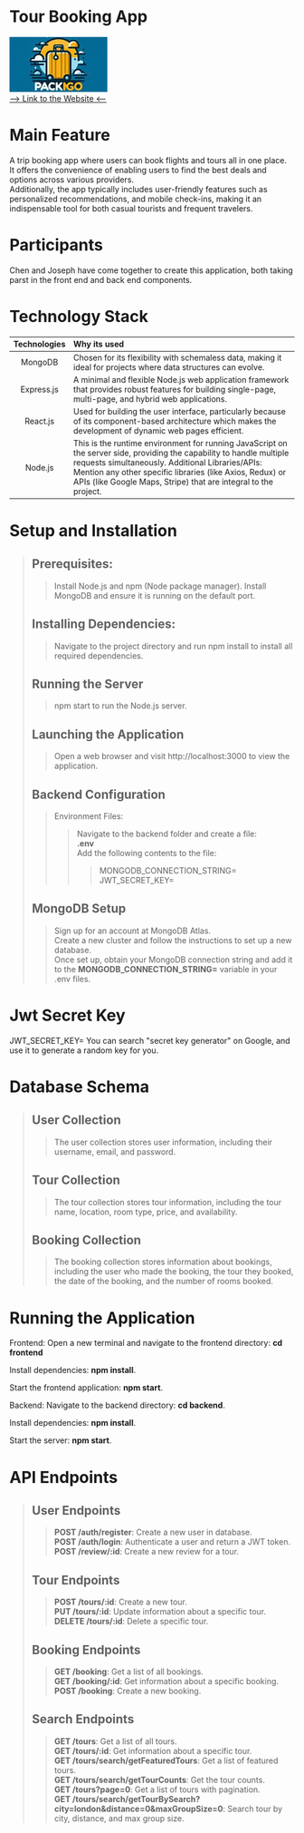 # Tour Booking App

![Javatpoint](/frontend/src/assets/images/logo.png "Logo")  
<a href="https://packandgotour.netlify.app" target="_top">--> Link to the Website <--</a>

# **Main Feature** 

A trip booking app where users can book flights and tours all in one place.  
It offers the convenience of enabling users to find the best deals and options across various providers.  
Additionally, the app typically includes user-friendly features such as personalized recommendations, and mobile check-ins, making it an indispensable tool for both casual tourists and frequent travelers.

# **Participants**
Chen and Joseph have come together to create this application, both taking parst in the front end and back end components.


# **Technology Stack**
  
|   Technologies  | Why its used  |
| :-:  | :-----  |
| MongoDB  | Chosen for its flexibility with schemaless data, making it ideal for projects where data structures can evolve.  |
| Express.js  | A minimal and flexible Node.js web application framework that provides robust features for building single-page, multi-page, and hybrid web applications. |
|React.js| Used for building the user interface, particularly because of its component-based architecture which makes the development of dynamic web pages efficient.|
|Node.js|This is the runtime environment for running JavaScript on the server side, providing the capability to handle multiple requests simultaneously. Additional Libraries/APIs: Mention any other specific libraries (like Axios, Redux) or APIs (like Google Maps, Stripe) that are integral to the project.|




# **Setup and Installation**

>## Prerequisites:  
>>Install Node.js and npm (Node package manager).
>>Install MongoDB and ensure it is running on the default port.  
>## Installing Dependencies:
>>Navigate to the project directory and run npm install to install all required dependencies.  
>## Running the Server  
>>npm start to run the Node.js server.
>## Launching the Application
>>Open a web browser and visit http://localhost:3000 to view the application.
>## Backend Configuration
>>Environment Files:  
>>>Navigate to the backend folder and create a file:  
**.env**  
>>> Add the following contents to the file:  
>>>>MONGODB_CONNECTION_STRING=  
JWT_SECRET_KEY=
>## MongoDB Setup
>>Sign up for an account at MongoDB Atlas.  
Create a new cluster and follow the instructions to set up a new database.  
 Once set up, obtain your MongoDB connection string and add it to the **MONGODB_CONNECTION_STRING=** variable in your .env files.


# **Jwt Secret Key**
JWT_SECRET_KEY= You can search "secret key generator" on Google, and use it to generate a random key for you.


# **Database Schema**

>## User Collection
>>The user collection stores user information, including their username, email, and password.
>## Tour Collection
>>The tour collection stores tour information, including the tour name, location, room type, price, and availability.
>## Booking Collection
>>The booking collection stores information about bookings, including the user who made the booking, the tour they booked, the date of the booking, and the number of rooms booked.  



# **Running the Application**

Frontend:
Open a new terminal and navigate to the frontend directory: **cd frontend**

Install dependencies: **npm install**.

Start the frontend application: **npm start**.

Backend:
Navigate to the backend directory: **cd backend**.

Install dependencies: **npm install**.

Start the server: **npm start**.



# **API Endpoints**

>## User Endpoints
>>**POST /auth/register**: Create a new user in database.  
>>**POST /auth/login**: Authenticate a user and return a JWT token.  
>>**POST /review/:id**: Create a new review for a tour.  
>## Tour Endpoints 
>>**POST /tours/:id**: Create a new tour.  
>>**PUT /tours/:id**: Update information about a specific tour.  
>>**DELETE /tours/:id**: Delete a specific tour.  
>## Booking Endpoints
>>**GET /booking**: Get a list of all bookings.  
>>**GET /booking/:id**: Get information about a specific booking.  
>>**POST /booking**: Create a new booking.   
>## Search Endpoints
>>**GET /tours**: Get a list of all tours.  
>>**GET /tours/:id**: Get information about a specific tour.  
>>**GET /tours/search/getFeaturedTours**: Get a list of featured tours.  
>>**GET /tours/search/getTourCounts**: Get the tour counts.  
>>**GET /tours?page=0**: Get a list of tours with pagination.  
>>**GET /tours/search/getTourBySearch?city=london&distance=0&maxGroupSize=0**: Search tour by city, distance, and max group size.  
